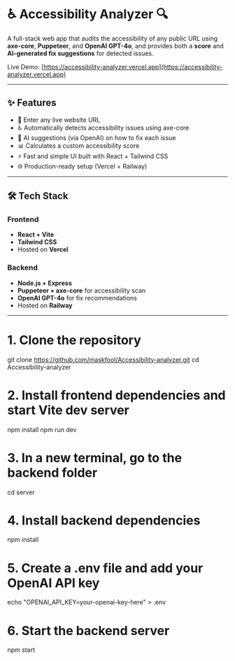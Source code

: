 # ♿ Accessibility Analyzer 🔍

A full-stack web app that audits the accessibility of any public URL using **axe-core**, **Puppeteer**, and **OpenAI GPT-4o**, and provides both a **score** and **AI-generated fix suggestions** for detected issues.

Live Demo: [https://accessibility-analyzer.vercel.app](https://accessibility-analyzer.vercel.app)

---

## ✨ Features

- 🔗 Enter any live website URL
- ♿ Automatically detects accessibility issues using axe-core
- 🧠 AI suggestions (via OpenAI) on how to fix each issue
- 📊 Calculates a custom accessibility score
- ⚡ Fast and simple UI built with React + Tailwind CSS
- 🌐 Production-ready setup (Vercel + Railway)

---

## 🛠️ Tech Stack

### Frontend
- **React + Vite**
- **Tailwind CSS**
- Hosted on **Vercel**

### Backend
- **Node.js + Express**
- **Puppeteer + axe-core** for accessibility scan
- **OpenAI GPT-4o** for fix recommendations
- Hosted on **Railway**

---

# 1. Clone the repository
git clone https://github.com/maskfool/Accessibility-analyzer.git
cd Accessibility-analyzer

# 2. Install frontend dependencies and start Vite dev server
npm install
npm run dev

# 3. In a new terminal, go to the backend folder
cd server

# 4. Install backend dependencies
npm install

# 5. Create a .env file and add your OpenAI API key
echo "OPENAI_API_KEY=your-openai-key-here" > .env

# 6. Start the backend server
npm start

